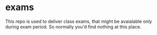 # exams

This repo is used to deliver class exams, that might be avaialable only during exam period. So normally you'd find nothing at this place.
